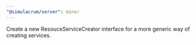```yaml
---
"@simulacrum/server": minor
---
```


Create a new ResouceServiceCreator interface for a more generic way of creating services.